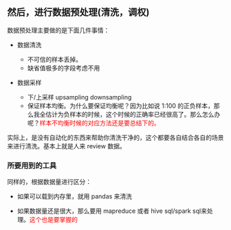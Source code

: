 
## 然后，进行数据预处理(清洗，调权)

数据预处理主要做的是下面几件事情：

- 数据清洗
    - 不可信的样本丢掉。
    - 缺省值极多的字段考虑不用

- 数据采样
    - 下/上采样 upsampling downsampling
    - 保证样本均衡。为什么要保证均衡呢？因为比如说 1:100 的正负样本，那么我全估计为负样本的时候，这个时候的正确率已经很高了。那么怎么办呢？<span style="color:red;">样本不均衡时候的对应方法还是要总结下的。</span>




实际上，是没有自动化的东西来帮助你清洗干净的，这个都要各自结合各自的场景来进行清洗。基本上就是人来 review 数据。



### 所要用到的工具

同样的，根据数据量进行区分：

- 如果可以载到内存里，就用 pandas 来清洗

- 如果数据量还是很大，那么要用 mapreduce 或者 hive sql/spark sql来处理。<span style="color:red;">这个也是要掌握的</span>
